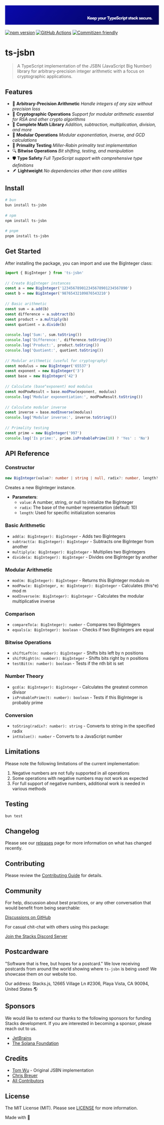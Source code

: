<p align="center"><img src="../../.github/art/cover.jpg" alt="Social Card of this repo"></p>

[![npm version][npm-version-src]][npm-version-href]
[![GitHub Actions][github-actions-src]][github-actions-href]
[![Commitizen friendly](https://img.shields.io/badge/commitizen-friendly-brightgreen.svg)](http://commitizen.github.io/cz-cli/)
<!-- [![npm downloads][npm-downloads-src]][npm-downloads-href] -->
<!-- [![Codecov][codecov-src]][codecov-href] -->

# ts-jsbn

> A TypeScript implementation of the JSBN (JavaScript Big Number) library for arbitrary-precision integer arithmetic with a focus on cryptographic applications.

## Features

- 🔢 **Arbitrary-Precision Arithmetic** _Handle integers of any size without precision loss_
- 🔐 **Cryptographic Operations** _Support for modular arithmetic essential for RSA and other crypto algorithms_
- 🧮 **Complete Math Library** _Addition, subtraction, multiplication, division, and more_
- 🔄 **Modular Operations** _Modular exponentiation, inverse, and GCD calculations_
- 🧪 **Primality Testing** _Miller-Rabin primality test implementation_
- 🔍 **Bitwise Operations** _Bit shifting, testing, and manipulation_
- 🛡️ **Type Safety** _Full TypeScript support with comprehensive type definitions_
- 🪶 **Lightweight** _No dependencies other than core utilities_

## Install

```bash
# bun
bun install ts-jsbn

# npm
npm install ts-jsbn

# pnpm
pnpm install ts-jsbn
```

## Get Started

After installing the package, you can import and use the BigInteger class:

```ts
import { BigInteger } from 'ts-jsbn'

// Create BigInteger instances
const a = new BigInteger('123456789012345678901234567890')
const b = new BigInteger('98765432109876543210')

// Basic arithmetic
const sum = a.add(b)
const difference = a.subtract(b)
const product = a.multiply(b)
const quotient = a.divide(b)

console.log('Sum:', sum.toString())
console.log('Difference:', difference.toString())
console.log('Product:', product.toString())
console.log('Quotient:', quotient.toString())

// Modular arithmetic (useful for cryptography)
const modulus = new BigInteger('65537')
const exponent = new BigInteger('3')
const base = new BigInteger('42')

// Calculate (base^exponent) mod modulus
const modPowResult = base.modPow(exponent, modulus)
console.log('Modular exponentiation:', modPowResult.toString())

// Calculate modular inverse
const inverse = base.modInverse(modulus)
console.log('Modular inverse:', inverse.toString())

// Primality testing
const prime = new BigInteger('997')
console.log('Is prime:', prime.isProbablePrime(10) ? 'Yes' : 'No')
```

## API Reference

### Constructor

```ts
new BigInteger(value?: number | string | null, radix?: number, length?: number)
```

Creates a new BigInteger instance.

- **Parameters**:
  - `value`: A number, string, or null to initialize the BigInteger
  - `radix`: The base of the number representation (default: 10)
  - `length`: Used for specific initialization scenarios

### Basic Arithmetic

- `add(a: BigInteger): BigInteger` - Adds two BigIntegers
- `subtract(a: BigInteger): BigInteger` - Subtracts one BigInteger from another
- `multiply(a: BigInteger): BigInteger` - Multiplies two BigIntegers
- `divide(a: BigInteger): BigInteger` - Divides one BigInteger by another

### Modular Arithmetic

- `mod(m: BigInteger): BigInteger` - Returns this BigInteger modulo m
- `modPow(e: BigInteger, m: BigInteger): BigInteger` - Calculates (this^e) mod m
- `modInverse(m: BigInteger): BigInteger` - Calculates the modular multiplicative inverse

### Comparison

- `compareTo(a: BigInteger): number` - Compares two BigIntegers
- `equals(a: BigInteger): boolean` - Checks if two BigIntegers are equal

### Bitwise Operations

- `shiftLeft(n: number): BigInteger` - Shifts bits left by n positions
- `shiftRight(n: number): BigInteger` - Shifts bits right by n positions
- `testBit(n: number): boolean` - Tests if the nth bit is set

### Number Theory

- `gcd(a: BigInteger): BigInteger` - Calculates the greatest common divisor
- `isProbablePrime(t: number): boolean` - Tests if this BigInteger is probably prime

### Conversion

- `toString(radix?: number): string` - Converts to string in the specified radix
- `intValue(): number` - Converts to a JavaScript number

## Limitations

Please note the following limitations of the current implementation:

1. Negative numbers are not fully supported in all operations
2. Some operations with negative numbers may not work as expected
3. For full support of negative numbers, additional work is needed in various methods

## Testing

```bash
bun test
```

## Changelog

Please see our [releases](https://github.com/stacksjs/ts-jsbn/releases) page for more information on what has changed recently.

## Contributing

Please review the [Contributing Guide](https://github.com/stacksjs/contributing) for details.

## Community

For help, discussion about best practices, or any other conversation that would benefit from being searchable:

[Discussions on GitHub](https://github.com/stacksjs/stacks/discussions)

For casual chit-chat with others using this package:

[Join the Stacks Discord Server](https://discord.gg/stacksjs)

## Postcardware

"Software that is free, but hopes for a postcard." We love receiving postcards from around the world showing where `ts-jsbn` is being used! We showcase them on our website too.

Our address: Stacks.js, 12665 Village Ln #2306, Playa Vista, CA 90094, United States 🌎

## Sponsors

We would like to extend our thanks to the following sponsors for funding Stacks development. If you are interested in becoming a sponsor, please reach out to us.

- [JetBrains](https://www.jetbrains.com/)
- [The Solana Foundation](https://solana.com/)

## Credits

- [Tom Wu](https://github.com/wwwtyro/jsbn) - Original JSBN implementation
- [Chris Breuer](https://github.com/chrisbbreuer)
- [All Contributors](../../contributors)

## License

The MIT License (MIT). Please see [LICENSE](https://github.com/stacksjs/stacks/tree/main/LICENSE.md) for more information.

Made with 💙

<!-- Badges -->
[npm-version-src]: https://img.shields.io/npm/v/@stacksjs/ts-jsbn?style=flat-square
[npm-version-href]: https://npmjs.com/package/@stacksjs/ts-jsbn
[github-actions-src]: https://img.shields.io/github/actions/workflow/status/stacksjs/ts-jsbn/ci.yml?style=flat-square&branch=main
[github-actions-href]: https://github.com/stacksjs/ts-jsbn/actions?query=workflow%3Aci

<!-- [codecov-src]: https://img.shields.io/codecov/c/gh/stacksjs/ts-jsbn/main?style=flat-square
[codecov-href]: https://codecov.io/gh/stacksjs/ts-jsbn -->
